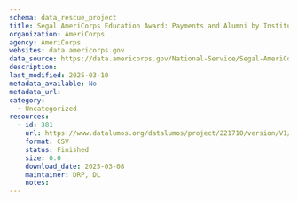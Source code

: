 ```yaml
---
schema: data_rescue_project 
title: Segal AmeriCorps Education Award: Payments and Alumni by Institution
organization: AmeriCorps
agency: AmeriCorps
websites: data.americorps.gov
data_source: https://data.americorps.gov/National-Service/Segal-AmeriCorps-Education-Award-Payments-and-Alum/26pv-trba
description: 
last_modified: 2025-03-10
metadata_available: No
metadata_url: 
category:
  - Uncategorized
resources:
  - id: 381
    url: https://www.datalumos.org/datalumos/project/221710/version/V1/view
    format: CSV
    status: Finished
    size: 0.0
    download_date: 2025-03-08
    maintainer: DRP, DL
    notes: 
---
```

